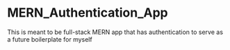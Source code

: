 # MERN_Authentication_App
This is meant to be full-stack MERN app that has authentication to serve as a future boilerplate for myself
